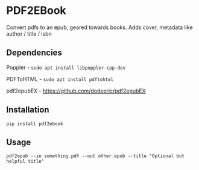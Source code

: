 PDF2EBook
=========

Convert pdfs to an epub, geared towards books. Adds cover, metadata like author / title / isbn


Dependencies
------------

Poppler - `sudo apt install libpoppler-cpp-dev`

PDFToHTML - `sudo apt install pdftohtml`

pdf2epubEX - https://github.com/dodeeric/pdf2epubEX


Installation
------------

`pip install pdf2ebook`


Usage
-----

`pdf2epub --in something.pdf --out other.epub --title "Optional but helpful title"`
